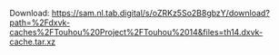 Download: https://sam.nl.tab.digital/s/oZRKz5So2B8gbzY/download?path=%2Fdxvk-caches%2FTouhou%20Project%2FTouhou%2014&files=th14.dxvk-cache.tar.xz
